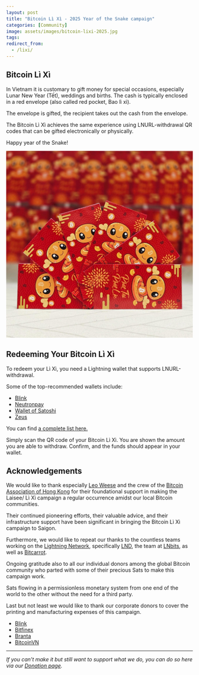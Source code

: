 ```yaml
---
layout: post
title: "Bitcoin Lì Xì - 2025 Year of the Snake campaign"
categories: [Community]
image: assets/images/bitcoin-lixi-2025.jpg
tags:
redirect_from:
  - /lixi/
---
```


## **Bitcoin Lì Xì**

In Vietnam it is customary to gift money for special occasions, especially Lunar New Year (Tết), weddings and births. The cash is typically enclosed in a red envelope (also called red pocket, Bao lì xì).

The envelope is gifted, the recipient takes out the cash from the envelope.

The Bitcoin Lì Xì achieves the same experience using LNURL-withdrawal QR codes that can be gifted electronically or physically.

Happy year of the Snake!

!["Bitcoin Lì Xì - Year Of The Snake"](/assets/images/bitcoin-lixi-2025-1.jpg)

## **Redeeming Your Bitcoin Lì Xì**

To redeem your Lì Xì, you need a Lightning wallet that supports LNURL-withdrawal.

Some of the top-recommended wallets include:

- [Blink](https://www.blink.sv/)
- [Neutronpay](https://neutronpay.com/)
- [Wallet of Satoshi](https://www.walletofsatoshi.com/)
- [Zeus](https://zeusln.com/)

You can find [a complete list here.](https://github.com/fiatjaf/awesome-lnurl/#wallets)

Simply scan the QR code of your Bitcoin Lì Xì. You are shown the amount you are able to withdraw. Confirm, and the funds should appear in your wallet.

## **Acknowledgements**

We would like to thank especially [Leo Weese](https://www.twitter.com//@/LeoAW) and the crew of the [Bitcoin Association of Hong Kong](https://www.bitcoin.org.hk/) for their foundational support in making the Laisee/ Lì Xì campaign a regular occurrence amidst our local Bitcoin communities.

Their continued pioneering efforts, their valuable advice, and their infrastructure support have been significant in bringing the Bitcoin Lì Xì campaign to Saigon.

Furthermore, we would like to repeat our thanks to the countless teams working on the [Lightning Network](http://lightning.network/), specifically [LND](https://github.com/lightningnetwork/lnd), the team at [LNbits](https://lnbits.com/), as well as [Bitcarrot](https://github.com/BitCarrot).

Ongoing gratitude also to all our individual donors among the global Bitcoin community who parted with some of their precious Sats to make this campaign work.

Sats flowing in a permissionless monetary system from one end of the world to the other without the need for a third party.

Last but not least we would like to thank our corporate donors to cover the printing and manufacturing expenses of this campaign.

- [Blink](https://www.blink.sv/)
- [Bitfinex](https://www.bitfinex.com)
- [Branta](https://www.branta.pro/)
- [BitcoinVN](https://www.bitcoinvn.io)

---

_If you can’t make it but still want to support what we do, you can do so here via our [Donation page](https://bitcoinsaigon.org/donate-satoshis)._
